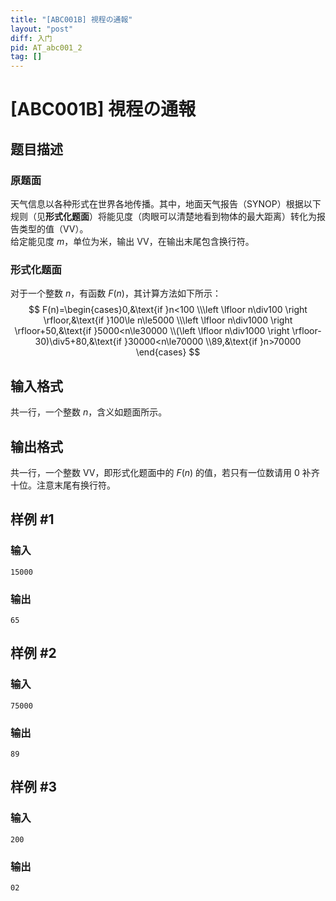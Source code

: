 ```yaml
---
title: "[ABC001B] 視程の通報"
layout: "post"
diff: 入门
pid: AT_abc001_2
tag: []
---
```


# [ABC001B] 視程の通報

## 题目描述

### 原题面
天气信息以各种形式在世界各地传播。其中，地面天气报告（SYNOP）根据以下规则（见**形式化题面**）将能见度（肉眼可以清楚地看到物体的最大距离）转化为报告类型的值（VV）。  
给定能见度 $m$，单位为米，输出 VV，在输出末尾包含换行符。
### 形式化题面
对于一个整数 $n$，有函数 $F(n)$，其计算方法如下所示：  
$$
F(n)=\begin{cases}0,&\text{if }n<100
 \\\left \lfloor n\div100 \right \rfloor,&\text{if }100\le n\le5000
 \\\left \lfloor n\div1000 \right \rfloor+50,&\text{if }5000<n\le30000
 \\(\left \lfloor n\div1000 \right \rfloor-30)\div5+80,&\text{if }30000<n\le70000
 \\89,&\text{if }n>70000
\end{cases}
$$

## 输入格式

共一行，一个整数 $n$，含义如题面所示。

## 输出格式

共一行，一个整数 VV，即形式化题面中的 $F(n)$ 的值，若只有一位数请用 $0$ 补齐十位。注意末尾有换行符。

## 样例 #1

### 输入

```
15000
```

### 输出

```
65
```

## 样例 #2

### 输入

```
75000
```

### 输出

```
89
```

## 样例 #3

### 输入

```
200
```

### 输出

```
02
```

